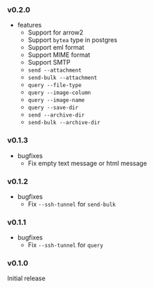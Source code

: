<!-- markdownlint-disable MD041 -->

### v0.2.0

- features
  - Support for arrow2
  - Support `bytea` type in postgres
  - Support eml format
  - Support MIME format
  - Support SMTP
  - `send --attachment`
  - `send-bulk --attachment`
  - `query --file-type`
  - `query --image-column`
  - `query --image-name`
  - `query --save-dir`
  - `send --archive-dir`
  - `send-bulk --archive-dir`

### v0.1.3

- bugfixes
  - Fix empty text message or html message

### v0.1.2

- bugfixes
  - Fix `--ssh-tunnel` for `send-bulk`

### v0.1.1

- bugfixes
  - Fix `--ssh-tunnel` for `query`

### v0.1.0

Initial release
